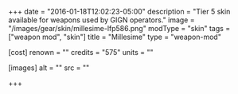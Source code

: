 +++
date = "2016-01-18T12:02:23-05:00"
description = "Tier 5 skin available for weapons used by GIGN operators."
image = "/images/gear/skin/millesime-lfp586.png"
modType = "skin"
tags = ["weapon mod", "skin"]
title = "Millesime"
type = "weapon-mod"

[cost]
  renown = ""
  credits = "575"
  units = ""

[images]
  alt = ""
  src = ""

+++
